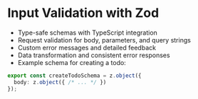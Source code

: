 # Input Validation with Zod

- Type-safe schemas with TypeScript integration
- Request validation for body, parameters, and query strings
- Custom error messages and detailed feedback
- Data transformation and consistent error responses
- Example schema for creating a todo:

```typescript
export const createTodoSchema = z.object({
  body: z.object({ /* ... */ })
});
```
